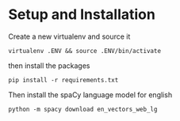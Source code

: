 # Setup and Installation

Create a new virtualenv and source it
```
virtualenv .ENV && source .ENV/bin/activate
```

then install the packages
```
pip install -r requirements.txt
```

Then install the spaCy language model for english
```
python -m spacy download en_vectors_web_lg
```
